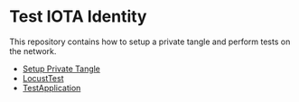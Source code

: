 # Test IOTA Identity

This repository contains how to setup a private tangle and perform tests on the network.

- [Setup Private Tangle](./PrivateTangle/readme.md)
- [LocustTest](./LocustTest/readme.md)
- [TestApplication](./TestApplication/README.md)
